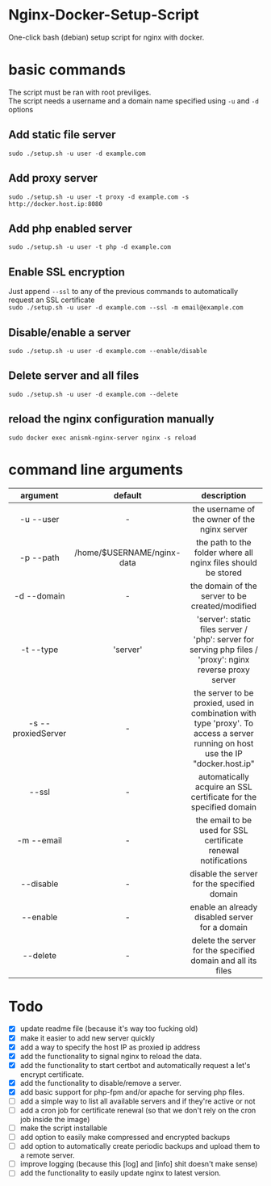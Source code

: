 # Nginx-Docker-Setup-Script
One-click bash (debian) setup script for nginx with docker.

# basic commands
The script must be ran with root previliges.\
The script needs a username and a domain name specified using `-u` and `-d` options
## Add static file server
`sudo ./setup.sh -u user -d example.com`
## Add proxy server
`sudo ./setup.sh -u user -t proxy -d example.com -s http://docker.host.ip:8080`
## Add php enabled server
`sudo ./setup.sh -u user -t php -d example.com`
## Enable SSL encryption
Just append `--ssl` to any of the previous commands to automatically request an SSL certificate \
`sudo ./setup.sh -u user -d example.com --ssl -m email@example.com`
## Disable/enable a server
`sudo ./setup.sh -u user -d example.com --enable/disable`
## Delete server and all files
`sudo ./setup.sh -u user -d example.com --delete`
## reload the nginx configuration manually
`sudo docker exec anismk-nginx-server nginx -s reload`

# command line arguments
|argument|default|description|
|:---: | :--: | :---------: |
|-u --user| - | the username of the owner of the nginx server|
|-p --path | /home/$USERNAME/nginx-data | the path to the folder where all nginx files should be stored |
|-d --domain | - | the domain of the server to be created/modified |
|-t --type | 'server' | 'server': static files server / 'php': server for serving php files / 'proxy': nginx reverse proxy server |
| -s --proxiedServer| - | the server to be proxied, used in combination with type 'proxy'. To access a server running on host use the IP "docker.host.ip" |
| --ssl | - | automatically acquire an SSL certificate for the specified domain |
| -m --email | - | the email to be used for SSL certificate renewal notifications |
| --disable | - | disable the server for the specified domain |
| --enable | - | enable an already disabled server for a domain |
| --delete | - | delete the server for the specified domain and all its files |

# Todo
- [x] update readme file (because it's way too fucking old)
- [x] make it easier to add new server quickly
- [x] add a way to specify the host IP as proxied ip address 
- [x] add the functionality to signal nginx to reload the data.
- [x] add the functionality to start certbot and automatically request a let's encrypt certificate.
- [x] add the functionality to disable/remove a server.
- [x] add basic support for php-fpm and/or apache for serving php files.
- [ ] add a simple way to list all available servers and if they're active or not
- [ ] add a cron job for certificate renewal (so that we don't rely on the cron job inside the image)
- [ ] make the script installable
- [ ] add option to easily make compressed and encrypted backups
- [ ] add option to automatically create periodic backups and upload them to a remote server.
- [ ] improve logging (because this [log] and [info] shit doesn't make sense)
- [ ] add the functionality to easily update nginx to latest version.